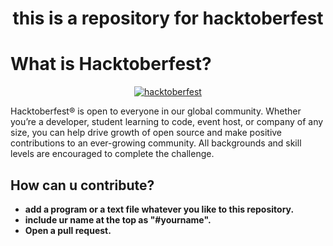 <h1 align="center">this is a repository for hacktoberfest
</h1>
     <h1>What is Hacktoberfest?</h1>
<p align="center">
  <a href="https://hacktoberfest.digitalocean.com/">
    <img alt="hacktoberfest" src="https://hacktoberfestswaglist.com/img/Hacktoberfest_20.jpg"/>
  </a>
</p>
Hacktoberfest® is open to everyone in our global community. Whether you’re a developer, student learning to code, event host, or company of any size, you can help drive growth of open source and make positive contributions to an ever-growing community. All backgrounds and skill levels are encouraged to complete the challenge.

## How can u contribute?
- **add a program or a text file whatever you like to this repository.**
- **include ur name at the top as "#yourname".**
- **Open a pull request.**

